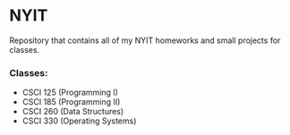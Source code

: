 # NYIT
Repository that contains all of my NYIT homeworks and small projects for classes.

### Classes:
- CSCI 125 (Programming I)
- CSCI 185 (Programming II)
- CSCI 260 (Data Structures)
- CSCI 330 (Operating Systems)

